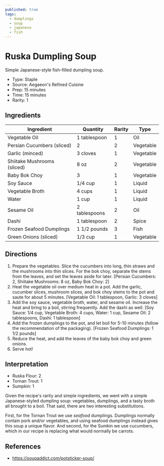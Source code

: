 ```yaml
---
published: true
tags:
  - dumplings
  - soup
  - japanese
  - fish
---
```


# Ruska Dumpling Soup

Simple Japanese-style fish-filled dumpling soup.

* Type: Staple
* Source: Aegaeon's Refined Cuisine
* Prep: 15 minutes
* Time: 15 minutes
* Rarity: 1

## Ingredients

| Ingredient           | Quantity       | Rarity | Type      |
| -------------------- | -------------- | ------ | --------- |
| Vegetable Oil        | 1 tablespoon   | 1      | Oil       |
| Persian Cucumbers (sliced) | 2        | 2      | Vegetable |
| Garlic (minced)      | 3 cloves       | 1      | Vegetable |
| Shiitake Mushrooms (sliced) | 8 oz    | 2      | Vegetable |
| Baby Bok Choy        | 3              | 1      | Vegetable |
| Soy Sauce            | 1/4 cup        | 1      | Liquid    |
| Vegetable Broth      | 4 cups         | 1      | Liquid    |
| Water                | 1 cup          | 1      | Liquid    |
| Sesame Oil           | 2 tablespoons  | 2      | Oil       |
| Dashi                | 1 tablespoon   | 2      | Spice     |
| Frozen Seafood Dumplings | 1 1/2 pounds | 3    | Fish      |
| Green Onions (sliced) | 1/3 cup       | 1      | Vegetable |


## Directions

1. Prepare the vegetables. Slice the cucumbers into long, thin straws and the mushrooms into thin slices. For the bok choy, separate the stems from the leaves, and set the leaves aside for later. [Persian Cucumbers: 2, Shiitake Mushrooms: 8 oz, Baby Bok Choy: 2]
2. Heat the vegetable oil over medium heat in a pot. Add the garlic, cucumber slices, mushroom slices, and bok choy stems to the pot and saute for about 5 minutes. [Vegetable Oil: 1 tablespoon, Garlic: 3 cloves]
3. Add the soy sauce, vegetable broth, water, and sesame oil. Increase the heat and bring to a boil, stirring frequently. Add the dashi as well. [Soy Sauce: 1/4 cup, Vegetable Broth: 4 cups, Water: 1 cup, Sesame Oil: 2 tablespoons, Dashi: 1 tablespoon]
4. Add the frozen dumplings to the pot, and let boil for 5-10 minutes (follow the recommendation of the packaging). [Frozen Seafood Dumplings: 1 1/2 pounds]
5. Reduce the heat, and add the leaves of the baby bok choy and green onions.
6. Serve hot!

## Interpretation

* Ruska Flour: 2
* Tornan Trout: 1
* Sumpkin: 1

Given the recipe's rarity and simple ingredients, we went with a simple Japanese-styled dumpling soup: vegetables, dumplings, and a tasty broth all brought to a boil. That said, there are two interesting substitutions.

First, for the Tornan Trout we use _seafood_ dumplings. Dumplings normally contain pork and/or vegetables, and using seafood dumplings instead gives this soup a unique flavor. And second, for the Sumkin we use cucumbers, which in our recipe is replacing what would normally be carrots.

## References

* https://soupaddict.com/potsticker-soup/
